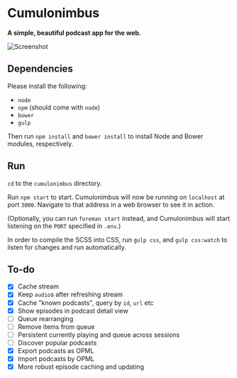 # Cumulonimbus

**A simple, beautiful podcast app for the web.**

![Screenshot](http://i.imgur.com/zHOoF70.png)

## Dependencies

Please install the following:

+ `node`
+ `npm` (should come with `node`)
+ `bower`
+ `gulp`

Then run `npm install` and `bower install` to install Node and Bower modules, respectively.

## Run

`cd` to the `cumulonimbus` directory.

Run `npm start` to start. Cumulonimbus will now be running on `localhost` at port `3000`. Navigate to that address in a web browser to see it in action.

(Optionally, you can run `foreman start` instead, and Cumulonimbus will start listening on the `PORT` specified in `.env`.)

In order to compile the SCSS into CSS, run `gulp css`, and `gulp css:watch` to listen for changes and run automatically.

## To-do

- [x] Cache stream
- [x] Keep `audio`s after refreshing stream
- [x] Cache "known podcasts", query by `id`, `url` etc
- [x] Show episodes in podcast detail view
- [ ] Queue rearranging
- [ ] Remove items from queue
- [ ] Persistent currently playing and queue across sessions
- [ ] Discover popular podcasts
- [x] Export podcasts as OPML
- [x] Import podcasts by OPML
- [x] More robust episode caching and updating
